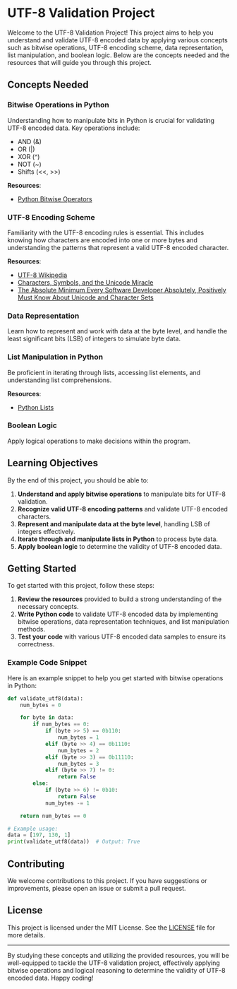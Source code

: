 # UTF-8 Validation Project

Welcome to the UTF-8 Validation Project! This project aims to help you understand and validate UTF-8 encoded data by applying various concepts such as bitwise operations, UTF-8 encoding scheme, data representation, list manipulation, and boolean logic. Below are the concepts needed and the resources that will guide you through this project.

## Concepts Needed

### Bitwise Operations in Python

Understanding how to manipulate bits in Python is crucial for validating UTF-8 encoded data. Key operations include:

- AND (&)
- OR (|)
- XOR (^)
- NOT (~)
- Shifts (<<, >>)

**Resources**:
- [Python Bitwise Operators](https://www.geeksforgeeks.org/bitwise-operators-in-python/)

### UTF-8 Encoding Scheme

Familiarity with the UTF-8 encoding rules is essential. This includes knowing how characters are encoded into one or more bytes and understanding the patterns that represent a valid UTF-8 encoded character.

**Resources**:
- [UTF-8 Wikipedia](https://en.wikipedia.org/wiki/UTF-8)
- [Characters, Symbols, and the Unicode Miracle](https://www.joelonsoftware.com/2003/10/08/the-absolute-minimum-every-software-developer-absolutely-positively-must-know-about-unicode-and-character-sets-no-excuses/)
- [The Absolute Minimum Every Software Developer Absolutely, Positively Must Know About Unicode and Character Sets](https://www.joelonsoftware.com/articles/Unicode.html)

### Data Representation

Learn how to represent and work with data at the byte level, and handle the least significant bits (LSB) of integers to simulate byte data.

### List Manipulation in Python

Be proficient in iterating through lists, accessing list elements, and understanding list comprehensions.

**Resources**:
- [Python Lists](https://docs.python.org/3/tutorial/datastructures.html#more-on-lists)

### Boolean Logic

Apply logical operations to make decisions within the program.

## Learning Objectives

By the end of this project, you should be able to:

1. **Understand and apply bitwise operations** to manipulate bits for UTF-8 validation.
2. **Recognize valid UTF-8 encoding patterns** and validate UTF-8 encoded characters.
3. **Represent and manipulate data at the byte level**, handling LSB of integers effectively.
4. **Iterate through and manipulate lists in Python** to process byte data.
5. **Apply boolean logic** to determine the validity of UTF-8 encoded data.

## Getting Started

To get started with this project, follow these steps:

1. **Review the resources** provided to build a strong understanding of the necessary concepts.
2. **Write Python code** to validate UTF-8 encoded data by implementing bitwise operations, data representation techniques, and list manipulation methods.
3. **Test your code** with various UTF-8 encoded data samples to ensure its correctness.

### Example Code Snippet

Here is an example snippet to help you get started with bitwise operations in Python:

```python
def validate_utf8(data):
    num_bytes = 0

    for byte in data:
        if num_bytes == 0:
            if (byte >> 5) == 0b110:
                num_bytes = 1
            elif (byte >> 4) == 0b1110:
                num_bytes = 2
            elif (byte >> 3) == 0b11110:
                num_bytes = 3
            elif (byte >> 7) != 0:
                return False
        else:
            if (byte >> 6) != 0b10:
                return False
            num_bytes -= 1

    return num_bytes == 0

# Example usage:
data = [197, 130, 1]
print(validate_utf8(data))  # Output: True
```

## Contributing

We welcome contributions to this project. If you have suggestions or improvements, please open an issue or submit a pull request.

## License

This project is licensed under the MIT License. See the [LICENSE](LICENSE) file for more details.

---

By studying these concepts and utilizing the provided resources, you will be well-equipped to tackle the UTF-8 validation project, effectively applying bitwise operations and logical reasoning to determine the validity of UTF-8 encoded data. Happy coding!
